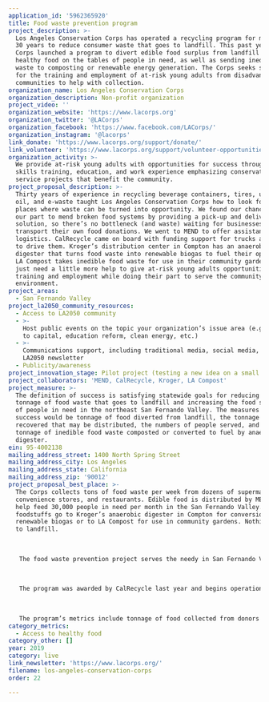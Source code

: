 ```yaml
---
application_id: '5962365920'
title: Food waste prevention program
project_description: >-
  Los Angeles Conservation Corps has operated a recycling program for more than
  30 years to reduce consumer waste that goes to landfill. This past year, the
  Corps launched a program to divert edible food surplus from landfill and put
  healthy food on the tables of people in need, as well as sending inedible food
  waste to composting or renewable energy generation. The Corps seeks support
  for the training and employment of at-risk young adults from disadvantaged
  communities to help with collection.
organization_name: Los Angeles Conservation Corps
organization_description: Non-profit organization
project_video: ''
organization_website: 'https://www.lacorps.org'
organization_twitter: '@LACorps'
organization_facebook: 'https://www.facebook.com/LACorps/'
organization_instagram: '@lacorps'
link_donate: 'https://www.lacorps.org/support/donate/'
link_volunteer: 'https://www.lacorps.org/support/volunteer-opportunities/'
organization_activity: >-
  We provide at-risk young adults with opportunities for success through job
  skills training, education, and work experience emphasizing conservation and
  service projects that benefit the community.
project_proposal_description: >-
  Thirty years of experience in recycling beverage containers, tires, used motor
  oil, and e-waste taught Los Angeles Conservation Corps how to look for other
  places where waste can be turned into opportunity. We found our chance to do
  our part to mend broken food systems by providing a pick-up and delivery
  solution, so there’s no bottleneck (and waste) waiting for businesses to
  transport their own food donations. We went to MEND to offer assistance with
  logistics. CalRecycle came on board with funding support for trucks and people
  to drive them. Kroger’s distribution center in Compton has an anaerobic
  digester that turns food waste into renewable biogas to fuel their operations.
  LA Compost takes inedible food waste for use in their community gardens. We
  just need a little more help to give at-risk young adults opportunities for
  training and employment while doing their part to serve the community and the
  environment.
project_areas:
  - San Fernando Valley
project_la2050_community_resources:
  - Access to LA2050 community
  - >-
    Host public events on the topic your organization’s issue area (e.g. access
    to capital, education reform, clean energy, etc.) 
  - >-
    Communications support, including traditional media, social media, and
    LA2050 newsletter
  - Publicity/awareness
project_innovation_stage: Pilot project (testing a new idea on a small scale to prove feasibility)
project_collaborators: 'MEND, CalRecycle, Kroger, LA Compost'
project_measure: >-
  The definition of success is satisfying statewide goals for reducing the
  tonnage of food waste that goes to landfill and increasing the food security
  of people in need in the northeast San Fernando Valley. The measures of
  success would be tonnage of food diverted from landfill, the tonnage of food
  recovered that may be distributed, the numbers of people served, and the
  tonnage of inedible food waste composted or converted to fuel by anaerobic
  digester.
ein: 95-4002138
mailing_address_street: 1400 North Spring Street
mailing_address_city: Los Angeles
mailing_address_state: California
mailing_address_zip: '90012'
project_proposal_best_place: >-
  The Corps collects tons of food waste per week from dozens of supermarkets,
  convenience stores, and restaurants. Edible food is distributed by MEND to
  help feed 30,000 people in need per month in the San Fernando Valley. Inedible
  foodstuffs go to Kroger’s anaerobic digester in Compton for conversion to
  renewable biogas or to LA Compost for use in community gardens. Nothing goes
  to landfill.
   
   
   
   The food waste prevention project serves the needy in San Fernando Valley, centering on the MEND food bank in Pacoima. Los Angeles has the largest food insecure population in America with 1.3 million residents of the County struggling to put food on the table. At MEND, 35% of clients are fully dependent upon the food bank. The residents of Pacoima are 90% Latino. It’s a low-income/disadvantaged community.
   
   
   
   The program was awarded by CalRecycle last year and begins operations this year. It will be an ongoing program, so long as funding is available.
   
   
   
   The program’s metrics include tonnage of food collected from donors and thus diverted from landfill, tonnage of edible food distributed to people in need, number of people served, tonnage of food waste composted or anaerobically digested. Each month, MEND serves 2,540 clients onsite and 18,520 through offsite distribution, and the Corps’ contribution enables service of 10,000 more per month.
category_metrics:
  - Access to healthy food
category_other: []
year: 2019
category: live
link_newsletter: 'https://www.lacorps.org/'
filename: los-angeles-conservation-corps
order: 22

---
```

